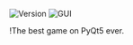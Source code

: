 ![Version](https://img.shields.io/badge/Version-Alpha%200.3.1-red) ![GUI](https://img.shields.io/badge/GUI-PyQt5-brightgreen)

!The best game on PyQt5 ever.
